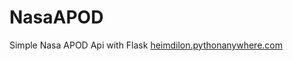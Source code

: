 # NasaAPOD
Simple Nasa APOD Api with Flask
[heimdilon.pythonanywhere.com](https:\\heimdilon.pythonanywhere.com)
